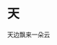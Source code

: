 # 天
<html >
<head>
<meta http-equiv="Content-Type" content="text/html; charset=utf8" />
<title>3e影视剧_最新美剧英语中字_海量电影:</title>

</head>
<body>
天边飘来一朵云
</body>
</html>
